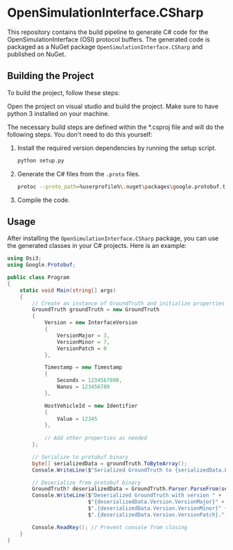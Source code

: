 # OpenSimulationInterface.CSharp

This repository contains the build pipeline to generate C# code for the OpenSimulationInterface (OSI) protocol buffers. 
The generated code is packaged as a NuGet package `OpenSimulationInterface.CSharp` and published on NuGet.

## Building the Project

To build the project, follow these steps:

Open the project on visual studio and build the project.
Make sure to have python 3 installed on your machine.

The necessary build steps are defined within the *.csproj file and will do the following steps. You don't need to do this yourself:
1. Install the required version dependencies by running the setup script.
   ```sh
   python setup.py
   ```

2. Generate the C# files from the `.proto` files.
   ```sh
   protoc --proto_path=%userprofile%\.nuget\packages\google.protobuf.tools\3.26.1\tools --proto_path=open-simulation-interface --csharp_out=.\gen open-simulation-interface\*.proto
   ```

3. Compile the code.

## Usage

After installing the `OpenSimulationInterface.CSharp` package, you can use the generated classes in your C# projects. Here is an example:


```csharp
using Osi3;
using Google.Protobuf;

public class Program
{
    static void Main(string[] args)
    {
        // Create an instance of GroundTruth and initialize properties
        GroundTruth groundTruth = new GroundTruth
        {
            Version = new InterfaceVersion
            {
                VersionMajor = 3, 
                VersionMinor = 7, 
                VersionPatch = 0
            },

            Timestamp = new Timestamp
            {
                Seconds = 1234567890, 
                Nanos = 123456789
            },

            HostVehicleId = new Identifier
            {
                Value = 12345
            },
            
            // Add other properties as needed
        };

        // Serialize to protobuf binary
        byte[] serializedData = groundTruth.ToByteArray();
        Console.WriteLine($"Serialized GroundTruth to {serializedData.Length} bytes.");

        // Deserialize from protobuf binary
        GroundTruth? deserializedData = GroundTruth.Parser.ParseFrom(serializedData);
        Console.WriteLine($"Deserialized GroundTruth with version " +
                          $"{deserializedData.Version.VersionMajor}" +
                          $".{deserializedData.Version.VersionMinor}" +
                          $".{deserializedData.Version.VersionPatch}.");

        Console.ReadKey(); // Prevent console from closing
    }
}
```

